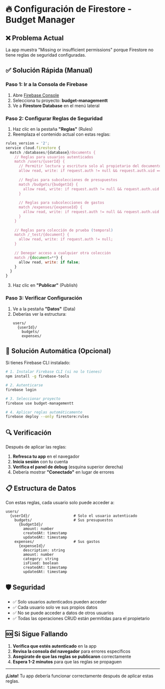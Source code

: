 # 🔥 Configuración de Firestore - Budget Manager

## ❌ Problema Actual
La app muestra "Missing or insufficient permissions" porque Firestore no tiene reglas de seguridad configuradas.

## ✅ Solución Rápida (Manual)

### Paso 1: Ir a la Consola de Firebase
1. Abre [Firebase Console](https://console.firebase.google.com/)
2. Selecciona tu proyecto: **budget-managementt**
3. Ve a **Firestore Database** en el menú lateral

### Paso 2: Configurar Reglas de Seguridad
1. Haz clic en la pestaña **"Reglas"** (Rules)
2. Reemplaza el contenido actual con estas reglas:

```javascript
rules_version = '2';
service cloud.firestore {
  match /databases/{database}/documents {
    // Reglas para usuarios autenticados
    match /users/{userId} {
      // Permitir lectura y escritura solo al propietario del documento
      allow read, write: if request.auth != null && request.auth.uid == userId;
      
      // Reglas para subcolecciones de presupuestos
      match /budgets/{budgetId} {
        allow read, write: if request.auth != null && request.auth.uid == userId;
      }
      
      // Reglas para subcolecciones de gastos
      match /expenses/{expenseId} {
        allow read, write: if request.auth != null && request.auth.uid == userId;
      }
    }
    
    // Reglas para colección de prueba (temporal)
    match /_test/{document} {
      allow read, write: if request.auth != null;
    }
    
    // Denegar acceso a cualquier otra colección
    match /{document=**} {
      allow read, write: if false;
    }
  }
}
```

3. Haz clic en **"Publicar"** (Publish)

### Paso 3: Verificar Configuración
1. Ve a la pestaña **"Datos"** (Data)
2. Deberías ver la estructura:
   ```
   users/
     {userId}/
       budgets/
       expenses/
   ```

## 🚀 Solución Automática (Opcional)

Si tienes Firebase CLI instalado:

```bash
# 1. Instalar Firebase CLI (si no lo tienes)
npm install -g firebase-tools

# 2. Autenticarse
firebase login

# 3. Seleccionar proyecto
firebase use budget-managementt

# 4. Aplicar reglas automáticamente
firebase deploy --only firestore:rules
```

## 🔍 Verificación

Después de aplicar las reglas:

1. **Refresca tu app** en el navegador
2. **Inicia sesión** con tu cuenta
3. **Verifica el panel de debug** (esquina superior derecha)
4. Debería mostrar **"Conectado"** en lugar de errores

## 📋 Estructura de Datos

Con estas reglas, cada usuario solo puede acceder a:

```
users/
  {userId}/                    # Solo el usuario autenticado
    budgets/                   # Sus presupuestos
      {budgetId}/
        amount: number
        createdAt: timestamp
        updatedAt: timestamp
    expenses/                  # Sus gastos
      {expenseId}/
        description: string
        amount: number
        category: string
        isFixed: boolean
        createdAt: timestamp
        updatedAt: timestamp
```

## 🛡️ Seguridad

- ✅ Solo usuarios autenticados pueden acceder
- ✅ Cada usuario solo ve sus propios datos
- ✅ No se puede acceder a datos de otros usuarios
- ✅ Todas las operaciones CRUD están permitidas para el propietario

## 🆘 Si Sigue Fallando

1. **Verifica que estés autenticado** en la app
2. **Revisa la consola del navegador** para errores específicos
3. **Asegúrate de que las reglas se publicaron** correctamente
4. **Espera 1-2 minutos** para que las reglas se propaguen

---

**¡Listo!** Tu app debería funcionar correctamente después de aplicar estas reglas.

